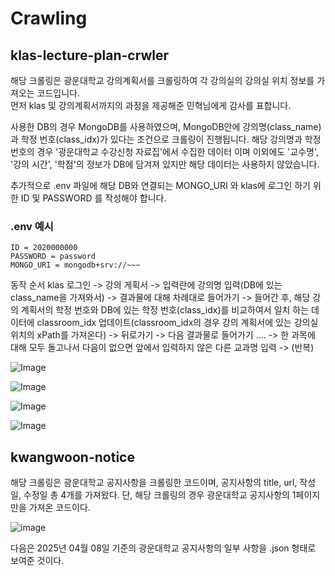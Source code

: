 # Crawling

## klas-lecture-plan-crwler
해당 크롤링은 광운대학교 강의계획서를 크롤링하여 각 강의실의 강의실 위치 정보를 가져오는 코드입니다.     
먼저 klas 및 강의계획서까지의 과정을 제공해준 민혁님에게 감사를 표합니다.

사용한 DB의 경우 MongoDB를 사용하였으며,  MongoDB안에 강의명(class_name)과 학정 번호(class_idx)가 있다는 조건으로 크롤링이 진행됩니다. 
해당 강의명과 학정 번호의 경우 '광운대학교 수강신청 자료집'에서 수집한 데이터 이며 이외에도 '교수명', '강의 시간', '학점'의 정보가 DB에 담겨져 있지만
해당 데이터는 사용하지 않았습니다.

추가적으로 .env 파일에 해당 DB와 연결되는 MONGO_URI 와 klas에 로그인 하기 위한 ID 및 PASSWORD 를 작성해야 합니다. 

### .env 예시
``` 
ID = 2020000000
PASSWORD = password
MONGO_URI = mongodb+srv://~~~
```

동작 순서
klas 로그인 -> 강의 게획서 -> 입력란에 강의명 입력(DB에 있는 class_name을 가져와서) -> 결과물에 대해 차례대로 들어가기 -> 들어간 후, 해당 강의 계획서의 학정 번호와 DB에 있는 학정 번호(class_idx)를 비교하여서 일치 하는 데이터에 classroom_idx 업데이트(classroom_idx의 경우 강의 계획서에 있는 강의실 위치의 xPath를 가져온다) -> 뒤로가기 -> 다음 결과물로 들어가기 .... -> 한 과목에 대해 모두 돌고나서 다음이 없으면 앞에서 입력하지 않은 다른 교과명 입력 -> (반복)

![Image](https://github.com/user-attachments/assets/40ebc7b0-02ee-48ca-ad78-31c7037967ea)

![Image](https://github.com/user-attachments/assets/2cc4eb9b-ccb7-43fb-97e8-81fcbe18e4e1)

![Image](https://github.com/user-attachments/assets/d84d9ae5-4cab-4dfd-b1e5-a58af62693c7)

![Image](https://github.com/user-attachments/assets/52c77f64-f62b-4655-894d-bd1920675625)

## kwangwoon-notice

해당 크롤링은 광운대학교 공지사항을 크롤링한 코드이며, 공지사항의 title, url, 작성일, 수정일 총 4개를 가져왔다.
단, 해당 크롤링의 경우 광운대학교 공지사항의 1페이지만을 가져온 코드이다. 

![image](https://github.com/user-attachments/assets/3a635b54-c016-48a0-8ebb-b73626cbb2e3)

다음은 2025년 04월 08일 기준의 광운대학교 공지사항의 일부 사항을 .json 형태로 보여준 것이다.
